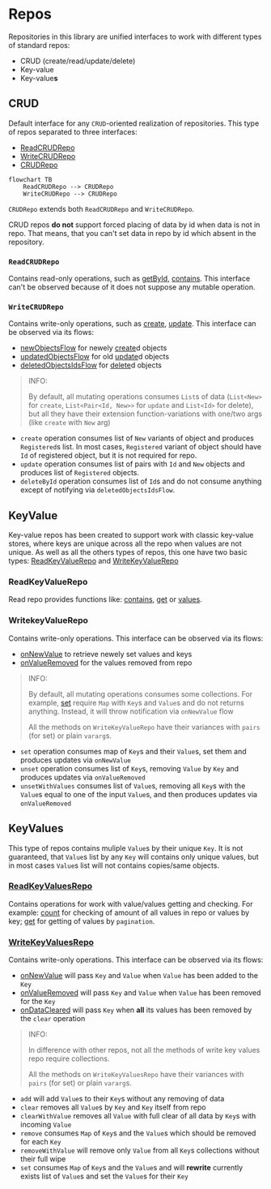 # Repos

Repositories in this library are unified interfaces to work with different types of standard repos:

* CRUD (create/read/update/delete)
* Key-value
* Key-value**s**

## CRUD

Default interface for any `CRUD`-oriented realization of repositories. This type of repos separated to three interfaces:

* [ReadCRUDRepo](https://microutils.inmo.dev/micro_utils.dokka/dev.inmo.micro_utils.repos/-read-c-r-u-d-repo/index.html)
* [WriteCRUDRepo](https://microutils.inmo.dev/micro_utils.dokka/dev.inmo.micro_utils.repos/-write-c-r-u-d-repo/index.html)
* [CRUDRepo](https://microutils.inmo.dev/micro_utils.dokka/dev.inmo.micro_utils.repos/-c-r-u-d-repo/index.html)

```mermaid
flowchart TB
    ReadCRUDRepo --> CRUDRepo
    WriteCRUDRepo --> CRUDRepo
```

`CRUDRepo` extends both `ReadCRUDRepo` and `WriteCRUDRepo`.

CRUD repos __do not__ support forced placing of data by id when data is not in repo. That means, that you can't set data in repo by id
which absent in the repository.

### `ReadCRUDRepo`

Contains read-only operations, such as [getById](https://microutils.inmo.dev/micro_utils.dokka/dev.inmo.micro_utils.repos/-read-c-r-u-d-repo/get-by-id.html),
[contains](https://microutils.inmo.dev/micro_utils.dokka/dev.inmo.micro_utils.repos/-read-c-r-u-d-repo/contains.html). This interface can't be observed because of it does not suppose
any mutable operation.

### `WriteCRUDRepo`

Contains write-only operations, such as [create](https://microutils.inmo.dev/micro_utils.dokka/dev.inmo.micro_utils.repos/-write-c-r-u-d-repo/create.html),
[update](https://microutils.inmo.dev/micro_utils.dokka/dev.inmo.micro_utils.repos/-write-c-r-u-d-repo/update.html). This interface can be observed via its flows:

* [newObjectsFlow](https://microutils.inmo.dev/micro_utils.dokka/dev.inmo.micro_utils.repos/-write-c-r-u-d-repo/new-objects-flow.html) for newely
[create](https://microutils.inmo.dev/micro_utils.dokka/dev.inmo.micro_utils.repos/-write-c-r-u-d-repo/create.html)d objects
* [updatedObjectsFlow](https://microutils.inmo.dev/micro_utils.dokka/dev.inmo.micro_utils.repos/-write-c-r-u-d-repo/updated-objects-flow.html) for old
[update](https://microutils.inmo.dev/micro_utils.dokka/dev.inmo.micro_utils.repos/-write-c-r-u-d-repo/update.html)d objects
* [deletedObjectsIdsFlow](https://microutils.inmo.dev/micro_utils.dokka/dev.inmo.micro_utils.repos/-write-c-r-u-d-repo/deleted-objects-ids-flow.html) for
[delete](https://microutils.inmo.dev/micro_utils.dokka/dev.inmo.micro_utils.repos/-write-c-r-u-d-repo/delete-by-id.html)d objects

> INFO:
> 
> By default, all mutating operations consumes `List`s of data (`List<New>` for `create`, `List<Pair<Id, New>>` for `update` and `List<Id>` for delete),
> but all they have their extension function-variations with one/two args (like `create` with `New` arg)

* `create` operation consumes list of `New` variants of object and produces `Registered`s list. In most cases, `Registered` variant of object should have
`Id` of registered object, but it is not required for repo.
* `update` operation consumes list of pairs with `Id` and `New` objects and produces list of `Registered` objects.
* `deleteById` operation consumes list of `Id`s and do not consume anything except of notifying via `deletedObjectsIdsFlow`.

## KeyValue

Key-value repos has been created to support work with classic key-value stores, where keys are unique across all the repo when values are not unique.
As well as all the others types of repos, this one have two basic types:
[ReadKeyValueRepo](https://microutils.inmo.dev/micro_utils.dokka/dev.inmo.micro_utils.repos/-read-key-value-repo/index.html) and
[WriteKeyValueRepo](https://microutils.inmo.dev/micro_utils.dokka/dev.inmo.micro_utils.repos/-write-key-value-repo/index.html)

### ReadKeyValueRepo

Read repo provides functions like: [contains](https://microutils.inmo.dev/micro_utils.dokka/dev.inmo.micro_utils.repos/-read-key-value-repo/contains.html),
[get](https://microutils.inmo.dev/micro_utils.dokka/dev.inmo.micro_utils.repos/-read-key-value-repo/get.html) or
[values](https://microutils.inmo.dev/micro_utils.dokka/dev.inmo.micro_utils.repos/-read-key-value-repo/values.html).

### WritekeyValueRepo

Contains write-only operations. This interface can be observed via its flows:

* [onNewValue](https://microutils.inmo.dev/micro_utils.dokka/dev.inmo.micro_utils.repos/-write-key-value-repo/on-new-value.html) to retrieve newely set values and keys
* [onValueRemoved](https://microutils.inmo.dev/micro_utils.dokka/dev.inmo.micro_utils.repos/-write-key-value-repo/on-value-removed.html) for the values removed from repo

> INFO:
>
> By default, all mutating operations consumes some collections. For example, [set](https://microutils.inmo.dev/micro_utils.dokka/dev.inmo.micro_utils.repos/-write-key-value-repo/set.html)
> require `Map` with `Key`s and `Value`s and do not returns anything. Instead, it will throw notification via `onNewValue` flow
>
> All the methods on `WriteKeyValueRepo` have their variances with `pairs` (for set) or plain `vararg`s.

* `set` operation consumes map of `Key`s and their `Value`s, set them and produces updates via `onNewValue`
* `unset` operation consumes list of `Key`s, removing `Value` by `Key` and produces updates via `onValueRemoved`
* `unsetWithValues` consumes list of `Value`s, removing all `Key`s with the `Value`s equal to one of the input `Value`s, and then produces updates via `onValueRemoved`

## KeyValues

This type of repos contains muliple `Value`s by their unique `Key`. It is not guaranteed, that `Value`s list by any `Key` will contains only unique values,
but in most cases `Value`s list will not contains copies/same objects.

### [ReadKeyValuesRepo](https://microutils.inmo.dev/micro_utils.dokka/dev.inmo.micro_utils.repos/-read-key-values-repo/index.html)

Contains operations for work with value/values getting and checking. For example:
[count](https://microutils.inmo.dev/micro_utils.dokka/dev.inmo.micro_utils.repos/-read-key-values-repo/count.html) for checking of amount of all values in repo
or values by key; [get](https://microutils.inmo.dev/micro_utils.dokka/dev.inmo.micro_utils.repos/-read-key-values-repo/get.html) for getting of values by
`pagination`.

### [WriteKeyValuesRepo](https://microutils.inmo.dev/micro_utils.dokka/dev.inmo.micro_utils.repos/-write-key-values-repo/index.html)

Contains write-only operations. This interface can be observed via its flows:

* [onNewValue](https://microutils.inmo.dev/micro_utils.dokka/dev.inmo.micro_utils.repos/-write-key-values-repo/on-new-value.html) will pass `Key` and `Value` when `Value` has been added to the `Key`
* [onValueRemoved](https://microutils.inmo.dev/micro_utils.dokka/dev.inmo.micro_utils.repos/-write-key-values-repo/on-value-removed.html) will pass `Key` and `Value` when `Value` has been removed for the `Key`
* [onDataCleared](https://microutils.inmo.dev/micro_utils.dokka/dev.inmo.micro_utils.repos/-write-key-values-repo/on-data-cleared.html) will pass `Key` when **all** its values has been
removed by the `clear` operation

> INFO:
>
> In difference with other repos, not all the methods of write key values repo require collections.
>
> All the methods on `WriteKeyValuesRepo` have their variances with `pairs` (for set) or plain `vararg`s.

* `add` will add `Value`s to their `Key`s without any removing of data
* `clear` removes all `Value`s by `Key` and `Key` itself from repo
* `clearWithValue` removes all `Value` with full clear of all data by `Key`s with incoming `Value`
* `remove` consumes `Map` of `Key`s and the `Value`s which should be removed for each `Key`
* `removeWithValue` will remove only `Value` from all `Key`s collections without their full wipe
* `set` consumes `Map` of `Key`s and the `Value`s and will **rewrite** currently exists list of `Value`s and set the `Value`s for their `Key`
